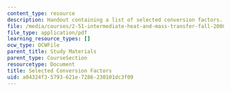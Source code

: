 ```yaml
---
content_type: resource
description: Handout containing a list of selected conversion factors.
file: /media/courses/2-51-intermediate-heat-and-mass-transfer-fall-2008/a04324f35793621e7286230101dc3f09_factors.pdf
file_type: application/pdf
learning_resource_types: []
ocw_type: OCWFile
parent_title: Study Materials
parent_type: CourseSection
resourcetype: Document
title: Selected Conversion Factors
uid: a04324f3-5793-621e-7286-230101dc3f09
---
```

